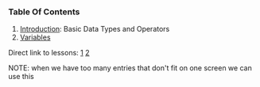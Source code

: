 ### Table Of Contents

1. [Introduction](#basic-data-types): Basic Data Types and Operators
1. [Variables](#variables)

Direct link to lessons: [1](#lesson1) [2](#lesson2)

NOTE: when we have too many entries that don't fit on one screen
we can use this <!-- .slide: style="font-size:80%" -->
